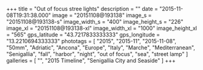 +++
title = "Out of focus stree lights"
description = ""
date = "2015-11-08T19:31:38.000"
image = "20151108@193138"
image_s = "20151108@193138-s"
image_width_s = "400"
image_height_s = "226"
image_xl = "20151108@193138-xl"
image_width_xl = "1000"
image_height_xl = "565"
gps_latitude = "43.7217833333333"
gps_longitude = "13.2210694333333"
phototags = [ "2015", "2015-11", "2015-11-08", "50mm", "Adriatic", "Ancona", "Europe", "Italy", "Marche", "Mediterranean", "Senigallia", "fall", "harbor", "night", "out of focus", "sea", "street lamp" ]
galleries = [ "", "2015 Timeline", "Senigallia City and Seaside" ]
+++
